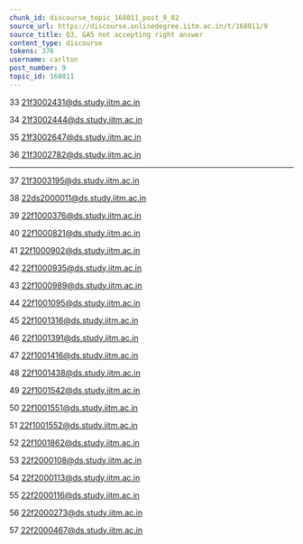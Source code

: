 ```yaml
---
chunk_id: discourse_topic_168011_post_9_02
source_url: https://discourse.onlinedegree.iitm.ac.in/t/168011/9
source_title: Q3, GA5 not accepting right answer
content_type: discourse
tokens: 376
username: carlton
post_number: 9
topic_id: 168011
---
```




33
21f3002431@ds.study.iitm.ac.in

34
21f3002444@ds.study.iitm.ac.in

35
21f3002647@ds.study.iitm.ac.in

36
21f3002782@ds.study.iitm.ac.in

---

37
21f3003195@ds.study.iitm.ac.in

38
22ds2000011@ds.study.iitm.ac.in

39
22f1000376@ds.study.iitm.ac.in

40
22f1000821@ds.study.iitm.ac.in

41
22f1000902@ds.study.iitm.ac.in

42
22f1000935@ds.study.iitm.ac.in

43
22f1000989@ds.study.iitm.ac.in

44
22f1001095@ds.study.iitm.ac.in

45
22f1001316@ds.study.iitm.ac.in

46
22f1001391@ds.study.iitm.ac.in

47
22f1001416@ds.study.iitm.ac.in

48
22f1001438@ds.study.iitm.ac.in

49
22f1001542@ds.study.iitm.ac.in

50
22f1001551@ds.study.iitm.ac.in

51
22f1001552@ds.study.iitm.ac.in

52
22f1001862@ds.study.iitm.ac.in

53
22f2000108@ds.study.iitm.ac.in

54
22f2000113@ds.study.iitm.ac.in

55
22f2000116@ds.study.iitm.ac.in

56
22f2000273@ds.study.iitm.ac.in

57
22f2000467@ds.study.iitm.ac.in
